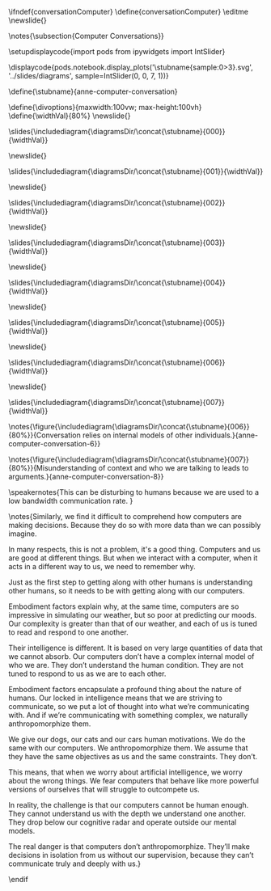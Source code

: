 \ifndef{conversationComputer}
\define{conversationComputer}
\editme
\newslide{}

\notes{\subsection{Computer Conversations}}

\setupdisplaycode{import pods
from ipywidgets import IntSlider}


\displaycode{pods.notebook.display_plots('\stubname{sample:0>3}.svg', 
                            '../slides/diagrams',  sample=IntSlider(0, 0, 7, 1))}

\define{\stubname}{anne-computer-conversation}

\define{\divoptions}{maxwidth:100vw; max-height:100vh}
\define{\widthVal}{80%}
\newslide{}

\slides{\includediagram{\diagramsDir/\concat{\stubname}{000}}{\widthVal}}

\newslide{}

\slides{\includediagram{\diagramsDir/\concat{\stubname}{001}}{\widthVal}}

\newslide{}

\slides{\includediagram{\diagramsDir/\concat{\stubname}{002}}{\widthVal}}

\newslide{}

\slides{\includediagram{\diagramsDir/\concat{\stubname}{003}}{\widthVal}}

\newslide{}

\slides{\includediagram{\diagramsDir/\concat{\stubname}{004}}{\widthVal}}

\newslide{}

\slides{\includediagram{\diagramsDir/\concat{\stubname}{005}}{\widthVal}}

\newslide{}

\slides{\includediagram{\diagramsDir/\concat{\stubname}{006}}{\widthVal}}

\newslide{}

\slides{\includediagram{\diagramsDir/\concat{\stubname}{007}}{\widthVal}}

\notes{\figure{\includediagram{\diagramsDir/\concat{\stubname}{006}}{80%}}{Conversation relies on internal models of other individuals.}{anne-computer-conversation-6}}

\notes{\figure{\includediagram{\diagramsDir/\concat{\stubname}{007}}{80%}}{Misunderstanding of context and who we are talking to leads to arguments.}{anne-computer-conversation-8}}

\speakernotes{This can be disturbing to humans because we are used to a low bandwidth communication rate. }


\notes{Similarly, we find it difficult to comprehend how computers are making decisions. Because they do so with more data than we can possibly imagine.

In many respects, this is not a problem, it's a good thing. Computers and us are good at different things. But when we interact with a computer, when it acts in a different way to us, we need to remember why.

Just as the first step to getting along with other humans is understanding other humans, so it needs to be with getting along with our computers. 

Embodiment factors explain why, at the same time, computers are so impressive in simulating our weather, but so poor at predicting our moods. Our complexity is greater than that of our weather, and each of us is tuned to read and respond to one another.

Their intelligence is different. It is based on very large quantities of data that we cannot absorb. Our computers don’t have a complex internal model of who we are. They don’t understand the human condition. They are not tuned to respond to us as we are to each other.

Embodiment factors encapsulate a profound thing about the nature of humans. Our locked in intelligence means that we are striving to communicate, so we put a lot of thought into what we’re communicating with. And if we’re communicating with something complex, we naturally anthropomorphize them. 

We give our dogs, our cats and our cars human motivations. We do the same with our computers. We anthropomorphize them. We assume that they have the same objectives as us and the same constraints. They don’t. 

This means, that when we worry about artificial intelligence, we worry about the wrong things. We fear computers that behave like more powerful versions of ourselves that will struggle to outcompete us. 

In reality, the challenge is that our computers cannot be human enough. They cannot understand us with the depth we understand one another. They drop below our cognitive radar and operate outside our mental models. 

The real danger is that computers don’t anthropomorphize. They’ll make decisions in isolation from us without our supervision, because they can’t communicate truly and deeply with us.}

\endif
